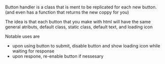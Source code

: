 Button handler is a class that is ment to be replicated for each new button. (and even has a function that returns the new coppy for you)

The idea is that each button that you make with html will have the same general atributs, default class, static class, default text, and loading icon

Notable uses are 
- upon using button to submit, disable button and show loading icon while waiting for response
- upon respone, re-enable button if nessesary